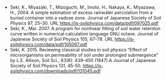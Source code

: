 - Seki, K., Miyazaki, T., Mizoguchi, M., Imoto, H., Nakaya, K., Miyazawa, H., 2004. A simple estimation of excess rainwater percolation from a buried container into a vadose zone. Journal of Japanese Society of Soil Physics 97, 25–30. URL https://js-soilphysics.com/data/pdf/097025.pdf
- Seki, K., Mar. 2007. A program for nonlinear fitting of soil water retention curve written in numerical calculation language GNU octave. Journal of Japanese Society of Soil Physics 105, 67–78. URL https://js-soilphysics.com/data/pdf/105067.pdf
- Seki, K. 2015. Reviewing classical studies in soil physics “Effect of microorganisms on permeability of soil under prolonged submergence” by L.E. Allison, Soil Sci., 63(6): 439–450 (1947).A Journal of Japanese Society of Soil Physics 131, 45-50. https://js-soilphysics.com/downloads/pdf/131045.pdf
